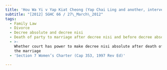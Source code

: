 ```yaml
---
title: 'Hou Wa Yi v Yap Kiat Cheong (Yap Chai Ling and another, interveners)'
subtitle: "[2012] SGHC 66 / 27\_March\_2012"
tags:
  - Family Law
  - Divorce
  - Decree absolute and decree nisi
  - Death of party to marriage after decree nisi and before decree absolute
  - >-
    Whether court has power to make decree nisi absolute after death of party to
    the marriage
  - 'Section 7 Women’s Charter (Cap 353, 1997 Rev Ed)'

---
```


